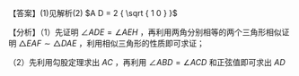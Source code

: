 【答案】(1)见解析(2) $A D = 2 { \sqrt { 1 0 } }$

【分析】（1）先证明 $\angle A D E = \angle A E H$ ，再利用两角分别相等的两个三角形相似证明 $\triangle E A F \sim \triangle D A E$ ，利用相似三角形的性质即可求证；

（2）先利用勾股定理求出 $A C$ ，再利用 $\angle A B D = \angle A C D$ 和正弦值即可求出 $A D$
